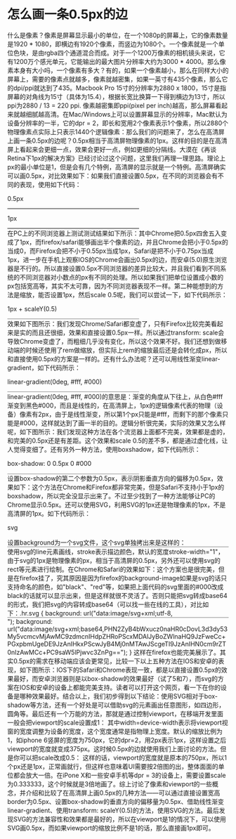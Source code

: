 # 怎么画一条0.5px的边
什么是像素？像素是屏幕显示最小的单位，在一个1080p的屏幕上，它的像素数量是1920 * 1080，即横边有1920个像素，而竖边为1080个。一个像素就是一个单位色块，是由rgba四个通道混合而成。对于一个1200万像素的相机镜头来说，它有1200万个感光单元，它能输出的最大图片分辨率大约为3000 * 4000。那么像素本身有大小吗，一个像素有多大？有的，如果一个像素越小，那么在同样大小的屏幕上，需要的像素点就越多，像素就越密集，如果一英寸有435个像素，那么它的dpi/ppi就达到了435。Macbook Pro 15寸的分辨率为2880 x 1800，15寸是指屏幕的对角线为15寸（具体为15.4），根据长宽比换算一下得到横边为13寸，所以ppi为2880 / 13 = 220 ppi. 像素越密集即ppi(pixel per inch)越高，那么屏幕看起来就越细腻越高清。在Mac/Windows上可以设置屏幕显示的分辨率，Mac默认为设备分辨率的一半，它的dpr = 2，即长和宽用2个像素表示1个像素，所以2880个物理像素点实际上只表示1440个逻辑像素：那么我们的问题来了，怎么在高清屏上画一条0.5px的边呢？0.5px相当于高清屏物理像素的1px。这样的目的是在高清屏上看起来会更细一点，效果会更好一点，例如更细的分隔线。大漠在《再谈Retina下1px的解决方案》已经讨论过这个问题，这里我们再理一理思路。理论上px的最小单位是1，但是会有几个特例，高清屏的显示就是一个特例。高清屏确实可以画0.5px，对比效果如下：如果我们直接设置0.5px，在不同的浏览器会有不同的表现，使用如下代码：<!DOCType html>
<html>
<head>
    <meta charset="utf-8">
    <style>
        .hr {
            width: 300px;
            background-color: #000;
        }
        .hr.half-px {
            height: 0.5px;
        }
        .hr.one-px {
           height: 1px;
        }
    </style>
</head>
<body>
    <p>0.5px</p>
    <div class="hr half-px"></div>
    <p>1px</p>
    <div class="hr one-px"></div>
</body>
</html>
在PC上的不同浏览器上测试测试结果如下所示：其中Chrome把0.5px四舍五入变成了1px，而firefox/safari能够画出半个像素的边，并且Chrome会把小于0.5px的当成0，而Firefox会把不小于0.55px当成1px，Safari是把不小于0.75px当成1px，进一步在手机上观察IOS的Chrome会画出0.5px的边，而安卓(5.0)原生浏览器是不行的。所以直接设置0.5px不同浏览器的差异比较大，并且我们看到不同系统的不同浏览器对小数点的px有不同的处理。所以如果我们把单位设置成小数的px包括宽高等，其实不太可靠，因为不同浏览器表现不一样。第二种能想到的方法是缩放，能否设置1px，然后scale 0.5呢，我们可以尝试一下，如下代码所示：<style>
.hr.scale-half {
    height: 1px;
    transform: scaleY(0.5);
}
</style>
    <p>1px + scaleY(0.5)</p>
    <div class="hr scale-half"></div>
效果如下图所示：我们发现Chrome/Safari都变虚了，只有Firefox比较完美看起来是实的而且还很细，效果和直接设置0.5px一样。所以通过transform: scale会导致Chrome变虚了，而粗细几乎没有变化，所以这个效果不好。我们还想到做移动端的时候还使用了rem做缩放，但实际上rem的缩放最后还是会转化成px，所以和直接使用0.5px的方案是一样的。还有什么办法呢？还可以用线性渐变linear-gradient，如下代码所示：<style>
.hr.gradient {
    height: 1px;
    background: linear-gradient(0deg, #fff, #000);
}
</style>
<p>linear-gradient(0deg, #fff, #000)</p>
<div class="hr gradient"></div>
linear-gradient(0deg, #fff, #000)的意思是：渐变的角度从下往上，从白色#fff渐变到黑色#000，而且是线性的，在高清屏上，1px的逻辑像素代表的物理（设备）像素有2px，由于是线性渐变，所以第1个px只能是#fff，而剩下的那个像素只能是#000，这样就达到了画一半的目的。逻辑分析很完美，实际的效果又怎么样呢，如下图所示：我们发现这种方法在各个流览器上面都不完美，效果都是虚的，和完美的0.5px还是有差距。这个效果和scale 0.5的差不多，都是通过虚化线，让人觉得变细了。还有另外一种方法，使用boxshadow，如下代码所示：<style>
.hr.boxshadow {
    height: 1px;
    background: none;
    box-shadow: 0 0.5px 0 #000;
}
</style>
<p>box-shadow: 0 0.5px 0 #000</p>
<div class="hr boxshadow"></div>
设置box-shadow的第二个参数为0.5px，表示阴影垂直方向的偏移为0.5px，效果如下：这个方法在Chrome和Firefox都非常完美，但是Safari不支持小于1px的boxshadow，所以完全没显示出来了。不过至少找到了一种方法能够让PC的Chrome显示0.5px。还可以使用SVG，利用SVG的1px还是物理像素的1px，不是高清屏的1px。如下代码所示：<style>
.hr.svg {
    background: none;
    height: 1px;
    background: url("data:image/svg+xml;utf-8,<svg xmlns='http://www.w3.org/2000/svg' width='100%' height='1px'><line x1='0' y1='0' x2='100%' y2='0' stroke='#000'></line></svg>");
}
</style>
<p>svg</p>
<div class="hr svg"></div>
设置background为一个svg文件，这个svg单独拷出来是这样的：<svg xmlns='http://www.w3.org/2000/svg' width='100%' height='1px'>
    <line x1='0' y1='0' x2='100%' y2='0' stroke='#000'></line>
</svg>
使用svg的line元素画线，stroke表示描边颜色，默认的宽度stroke-width="1"，由于svg的1px是物理像素的px，相当于高清屏的0.5px，另外还可以使用svg的rect等元素进行绘制。在Chrome和Safari的效果如下：这个方案也是很完美，但是在firefox挂了，究其原因是因为firefox的background-image如果是svg的话只支持命名的颜色，如"black"、"red"等，如果把上面代码的svg里面的#000改成black的话就可以显示出来，但是这样就很不灵活了。否则只能把svg转成base64的形式，我们把svg的内容转成base64（可以找一些在线的工具），对比如下：.hr.svg {
    background: url("data:image/svg+xml;utf-8,<svg xmlns='http://www.w3.org/2000/svg' width='100%' height='1px'><line x1='0' y1='0' x2='100%' y2='0' stroke='#000'></line></svg>");
    background: url("data:image/svg+xml;base64,PHN2ZyB4bWxucz0naHR0cDovL3d3dy53My5vcmcvMjAwMC9zdmcnIHdpZHRoPScxMDAlJyBoZWlnaHQ9JzFweCc+PGxpbmUgeDE9JzAnIHkxPScwJyB4Mj0nMTAwJScgeTI9JzAnIHN0cm9rZT0nIzAwMCc+PC9saW5lPjwvc3ZnPg==");
}
这样在firefox也能完美展示了。其实0.5px的需求在移动端应该会更常见，比较一下以上五种方法在IOS和安卓的表现，如下图所示：IOS下的Safari和Chrome表现一致，都是以直接设置0.5px的效果最好，而安卓浏览器则是以box-shadow的效果最好（试了5和7），而svg的方案在IOS和安卓的设备上都能完美支持。读者可以打开这个网页，看一下在你的设备是哪种效果最好。结合以上，我们初步得到以下结论：使用SVG相对于box-shadow等方法，还有一个好处是可以借助svg的元素画出任意图形，如四边形，圆角等。最后还有一个万能的方法，那就是通过控制viewport，在移端开发里面一般会把viewport的scale设置成1：<meta name="viewport" content="width=device-width,initial-sacle=1">
其中width=device-width表示将viewport视窗的宽度调整为设备的宽度，这个宽度通常是指物理上宽度。默认的缩放比例为1，如iphone 6竖屏的宽度为750px，它的dpr=2，用2px表示1px，这样设置之后viewport的宽度就变成375px。这时候0.5px的边就使用我们上面讨论的方法。但是你可以把scale改成0.5：<meta name="viewport" content="width=device-width,initial-sacle=0.5">
这样的话，viewport的宽度就是原本的750px，所以1个px还是1px，正常画就行，但这样也意味着UI需要按2倍图的出，整体面面的单位都会放大一倍。在iPone X和一些安卓手机等dpr = 3的设备上，需要设置scale为0.333333，这个时候就是3倍地画了。综上讨论了像素和viewport的一些概念，并介绍和比较了在高清屏上画0.5px的几种方法——可以通过直接设置宽高border为0.5px、设置box-shadow的垂直方向的偏移量为0.5px、借助线性渐变linear-gradient、使用transform: scaleY(0.5)的方法，使用SVG的方法。最后发现SVG的方法兼容性和效果都是最好的，所以在viewport是1的情况下，可以使用SVG画0.5px，而如果viewport的缩放比例不是1的话，那么直接画1px即可。
